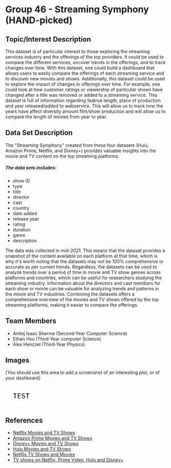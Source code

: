 # Group 46 - Streaming Symphony (HAND-picked)

## Topic/Interest Description

This dataset is of particular interest to those exploring the streaming services industry and the offerings of the top providers. It could be used to compare the different services, uncover trends in the offerings, and to track changes over time. With this dataset, one could build a dashboard that allows users to easily compare the offerings of each streaming service and to discover new movies and shows. Additionally, this dataset could be used to explore the impact of changes in offerings over time. For example, one could look at how customer ratings or viewership of particular shows have changed after a title was removed or added to a streaming service. This dataset is full of information regarding featrue length, place of production and year released/added to webservice. This will allow us to track how the years have affect diversity amount film/show production and will allow us to compare the length of movies from year to year. 

## Data Set Description

The "Streaming Symphony" created from these four datasets (Hulu, Amazon Prime, Netflix, and Disney+) provides valuable insights into the movie and TV content on the top streaming platforms.

##### The data sets includes:
- show ID
- type
- title
- director
- cast
- country
- date added
- release year
- rating
- duration
- genre
- description

The data was collected in mid-2021. This means that the dataset provides a snapshot of the content available on each platform at that time, which is why it's worth noting that the datasets may not be 100% comprehensive or accurate as per current trends. Regardless, the datasets can be used to analyze trends over a period of time in movie and TV show genres across platforms and countries, which can be useful for researchers studying the streaming industry. Information about the directors and cast members for each show or movie can be valuable for analyzing trends and patterns in the movie and TV industries. Combining the datasets offers a comprehensive overview of the movies and TV shows offered by the top streaming platforms, making it easier to compare the offerings.

## Team Members

- Anitej Isaac Sharma (Second-Year Computer Science)
- Ethan Hsu (Third-Year computer Science)
- Alex Henczel (Third-Year Physics)

## Images

{You should use this area to add a screenshot of an interesting plot, or of your dashboard}

<img src ="images/test.png" width="100px">

## References

- [Netflix Movies and TV Shows](https://www.kaggle.com/datasets/shivamb/netflix-shows)
- [Amazon Prime Movies and TV Shows](https://www.kaggle.com/datasets/shivamb/amazon-prime-movies-and-tv-shows)
- [Disney+ Movies and TV Shows](https://www.kaggle.com/datasets/shivamb/disney-movies-and-tv-shows)
- [Hulu Movies and TV Shows](https://www.kaggle.com/datasets/shivamb/hulu-movies-and-tv-shows)
- [Netflix TV Shows and Movies](https://www.kaggle.com/datasets/victorsoeiro/netflix-tv-shows-and-movies?select=titles.csv)
- [TV shows on Netflix, Prime Video, Hulu and Disney+](https://www.kaggle.com/datasets/ruchi798/tv-shows-on-netflix-prime-video-hulu-and-disney)
